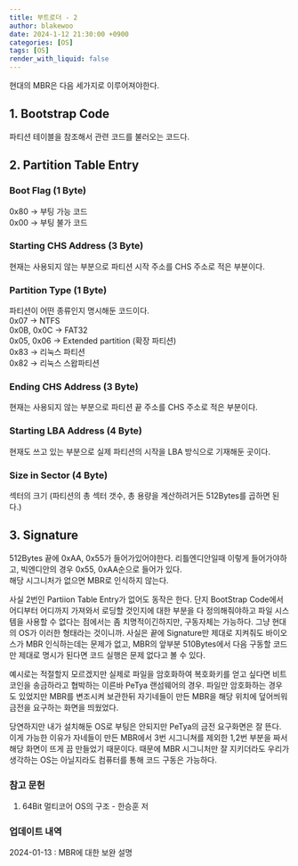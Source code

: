 ```yaml
---
title: 부트로더 - 2
author: blakewoo
date: 2024-1-12 21:30:00 +0900
categories: [OS]
tags: [OS]
render_with_liquid: false
---
```


현대의 MBR은 다음 세가지로 이루어져야한다. 
## 1. Bootstrap Code   
파티션 테이블을 참조해서 관련 코드를 불러오는 코드다.

## 2. Partition Table Entry
### Boot Flag (1 Byte)   
0x80 -> 부팅 가능 코드   
0x00 -> 부팅 불가 코드 
### Starting CHS Address (3 Byte)
현재는 사용되지 않는 부분으로 파티션 시작 주소를 CHS 주소로 적은 부분이다.
### Partition Type (1 Byte)
파티션이 어떤 종류인지 명시해둔 코드이다.   
0x07 -> NTFS   
0x0B, 0x0C -> FAT32   
0x05, 0x06 -> Extended partition (확장 파티션)   
0x83 -> 리눅스 파티션  
0x82 -> 리눅스 스왑파티션 
### Ending CHS Address (3 Byte)   
현재는 사용되지 않는 부분으로 파티션 끝 주소를 CHS 주소로 적은 부분이다. 
### Starting LBA Address (4 Byte)   
현재도 쓰고 있는 부분으로 실제 파티션의 시작을 LBA 방식으로 기재해둔 곳이다.
### Size in Sector (4 Byte)   
섹터의 크기 (파티션의 총 섹터 갯수, 총 용량을 계산하려거든 512Bytes를 곱하면 된다.)   

## 3. Signature
512Bytes 끝에 0xAA, 0x55가 들어가있어야한다. 리틀엔디안일때 이렇게 들어가야하고, 빅엔디안의 경우
0x55, 0xAA순으로 들어가 있다.   
해당 시그니처가 없으면 MBR로 인식하지 않는다.

사실 2번인 Partiion Table Entry가 없어도 동작은 한다.
단지 BootStrap Code에서 어디부터 어디까지 가져와서 로딩할 것인지에 대한 부분을 다 정의해줘야하고
파일 시스템을 사용할 수 없다는 점에서는 좀 치명적이긴하지만, 구동자체는 가능하다.
그냥 현대의 OS가 이러한 형태라는 것이니까. 사실은 끝에 Signature만 제대로 지켜줘도
바이오스가 MBR 인식하는데는 문제가 없고, MBR의 앞부분 510Bytes에서 다음 구동할 코드만 제대로
명시가 된다면 코드 실행은 문제 없다고 볼 수 있다.

예시로는 적절할지 모르겠지만 실제로 파일을 암호화하여 복호화키를 얻고 싶다면 비트코인을 송금하라고
협박하는 이른바 PeTya 랜섬웨어의 경우. 파일만 암호화하는 경우도 있었지만 MBR를 변조시켜 보관한뒤
자기네들이 만든 MBR을 해당 위치에 덮어씌워 금전을 요구하는 화면을 띄웠었다.

당연하지만 내가 설치해둔 OS로 부팅은 안되지만 PeTya의 금전 요구화면은 잘 뜬다.
이게 가능한 이유가 자네들이 만든 MBR에서 3번 시그니쳐를 제외한 1,2번 부분을 짜서
해당 화면이 뜨게 끔 만들었기 때문이다. 때문에 MBR 시그니처만 잘 지키더라도 우리가 생각하는
OS는 아닐지라도 컴퓨터를 통해 코드 구동은 가능하다.


### 참고 문헌
1. 64Bit 멀티코어 OS의 구조 - 한승훈 저


### 업데이트 내역
2024-01-13 : MBR에 대한 보완 설명

